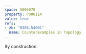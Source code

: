 ```yaml
---
space: S000078
property: P000114
value: true
refs:
- zb: "0386.54001"
  name: Counterexamples in Topology
---
```


By construction.
